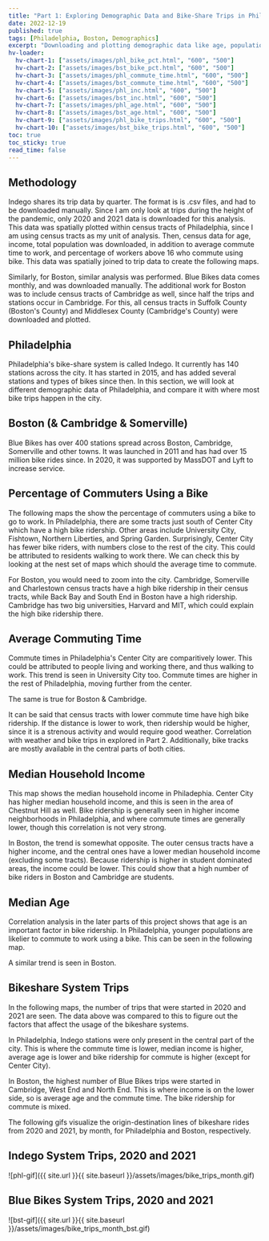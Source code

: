 ```yaml
---
title: "Part 1: Exploring Demographic Data and Bike-Share Trips in Philadelphia and Boston"
date: 2022-12-19
published: true
tags: [Philadelphia, Boston, Demographics]
excerpt: "Downloading and plotting demographic data like age, population and income, with more specific census data."
hv-loader:
  hv-chart-1: ["assets/images/phl_bike_pct.html", "600", "500"]
  hv-chart-2: ["assets/images/bst_bike_pct.html", "600", "500"]
  hv-chart-3: ["assets/images/phl_commute_time.html", "600", "500"]
  hv-chart-4: ["assets/images/bst_commute_time.html", "600", "500"]
  hv-chart-5: ["assets/images/phl_inc.html", "600", "500"]
  hv-chart-6: ["assets/images/bst_inc.html", "600", "500"]
  hv-chart-7: ["assets/images/phl_age.html", "600", "500"]
  hv-chart-8: ["assets/images/bst_age.html", "600", "500"]
  hv-chart-9: ["assets/images/phl_bike_trips.html", "600", "500"]
  hv-chart-10: ["assets/images/bst_bike_trips.html", "600", "500"]
toc: true
toc_sticky: true
read_time: false
---
```



## Methodology

Indego shares its trip data by quarter. The format is is .csv files, and had to be downloaded manually. Since I am only look at trips during the height of the pandemic, only 2020 and 2021 data is downloaded for this analysis. This data was spatially plotted within census tracts of Philadelphia, since I am using census tracts as my unit of analysis. Then, census data for age, income, total population was downloaded, in addition to average commute time to work, and percentage of workers above 16 who commute using bike. This data was spatially joined to trip data to create the following maps.

Similarly, for Boston, similar analysis was performed. Blue Bikes data comes monthly, and was downloaded manually. The additional work for Boston was to include census tracts of Cambridge as well, since half the trips and stations occur in Cambridge. For this, all census tracts in Suffolk County (Boston's County) and Middlesex County (Cambridge's County) were downloaded and plotted.

## Philadelphia

Philadelphia's bike-share system is called Indego. It currently has 140 stations across the city. It has started in 2015, and has added several stations and types of bikes since then. In this section, we will look at different demographic data of Philadelphia, and compare it with where most bike trips happen in the city.

## Boston (& Cambridge & Somerville)

Blue Bikes has over 400 stations spread across Boston, Cambridge, Somerville and other towns. It was launched in 2011 and has had over 15 million bike rides since. In 2020, it was supported by MassDOT and Lyft to increase service.

## Percentage of Commuters Using a Bike

<div id="hv-chart-1"></div>

The following maps the show the percentage of commuters using a bike to go to work. In Philadelphia, there are some tracts just south of Center City which have a high bike ridership. Other areas include University City, Fishtown, Northern Liberties, and Spring Garden. Surprisingly, Center City has fewer bike riders, with numbers close to the rest of the city. This could be attributed to residents walking to work there. We can check this by looking at the nest set of maps which should the average time to commute.

<div id="hv-chart-2"></div>

For Boston, you would need to zoom into the city. Cambridge, Somerville and Charlestown census tracts have a high bike ridership in their census tracts, while Back Bay and South End in Boston have a high ridership. Cambridge has two big universities, Harvard and MIT, which could explain the high bike ridership there.

## Average Commuting Time

Commute times in Philadelphia's Center City are comparitively lower. This could be attributed to people living and working there, and thus walking to work. This trend is seen in University City too. Commute times are higher in the rest of Philadelphia, moving further from the center.

<div id="hv-chart-3"></div>

The same is true for Boston & Cambridge.

<div id="hv-chart-4"></div>

It can be said that census tracts with lower commute time have high bike ridership. If the distance is lower to work, then ridership would be higher, since it is a strenous activity and would require good weather. Correlation with weather and bike trips in explored in Part 2. Additionally, bike tracks are mostly available in the central parts of both cities. 

## Median Household Income

This map shows the median household income in Philadephia. Center City has higher median household income, and this is seen in the area of Chestnut Hill as well. Bike ridership is generally seen in higher income neighborhoods in Philadelphia, and where commute times are generally lower, though this correlation is not very strong.

<div id="hv-chart-5"></div>

In Boston, the trend is somewhat opposite. The outer census tracts have a higher income, and the central ones have a lower median household income (excluding some tracts). Because ridership is higher in student dominated areas, the income could be lower. This could show that a high number of bike riders in Boston and Cambridge are students.

<div id="hv-chart-6"></div>

## Median Age

Correlation analysis in the later parts of this project shows that age is an important factor in bike ridership. In Philadelphia, younger populations are likelier to commute to work using a bike. This can be seen in the following map.

<div id="hv-chart-7"></div>

A similar trend is seen in Boston.

<div id="hv-chart-8"></div>

## Bikeshare System Trips

In the following maps, the number of trips that were started in 2020 and 2021 are seen. The data above was compared to this to figure out the factors that affect the usage of the bikeshare systems.

In Philadelphia, Indego stations were only present in the central part of the city. This is where the commute time is lower, median income is higher, average age is lower and bike ridership for commute is higher (except for Center City).

<div id="hv-chart-9"></div>

In Boston, the highest number of Blue Bikes trips were started in Cambridge, West End and North End. This is where income is on the lower side, so is average age and the commute time. The bike ridership for commute is mixed.

<div id="hv-chart-10"></div>

The following gifs visualize the origin-destination lines of bikeshare rides from 2020 and 2021, by month, for Philadelphia and Boston, respectively.

## Indego System Trips, 2020 and 2021

![phl-gif]({{ site.url }}{{ site.baseurl }}/assets/images/bike_trips_month.gif)

## Blue Bikes System Trips, 2020 and 2021

![bst-gif]({{ site.url }}{{ site.baseurl }}/assets/images/bike_trips_month_bst.gif)














